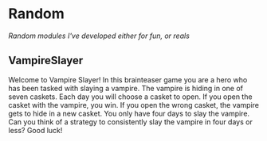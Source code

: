 # Random
*Random modules I've developed either for fun, or reals*

## VampireSlayer
Welcome to Vampire Slayer! In this brainteaser game you are a hero who has been tasked with slaying a vampire. The vampire is hiding in one of seven caskets. Each day you will choose a casket to open. If you open the casket with the vampire, you win. If you open the wrong casket, the vampire gets to hide in a new casket. You only have four days to slay the vampire. Can you think of a strategy to consistently slay the vampire in four days or less? Good luck!

